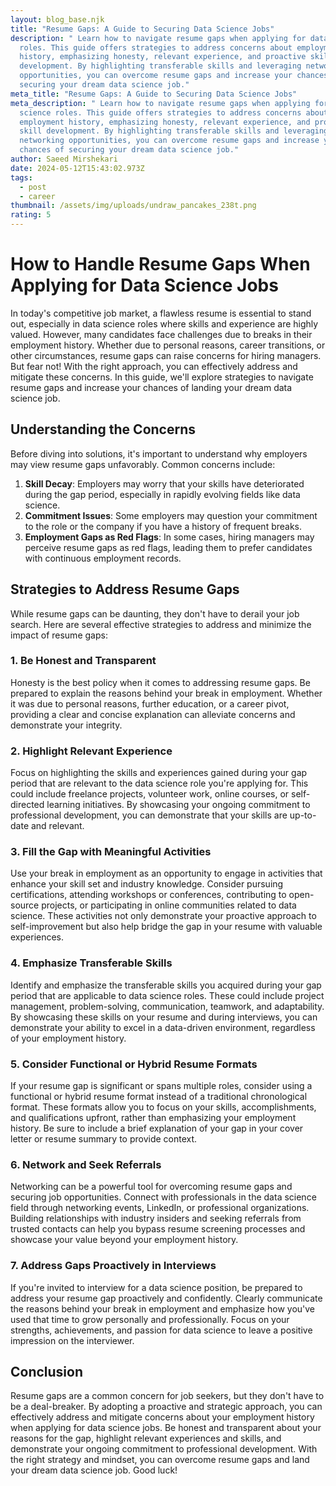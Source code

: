 ```yaml
---
layout: blog_base.njk
title: "Resume Gaps: A Guide to Securing Data Science Jobs"
description: " Learn how to navigate resume gaps when applying for data science
  roles. This guide offers strategies to address concerns about employment
  history, emphasizing honesty, relevant experience, and proactive skill
  development. By highlighting transferable skills and leveraging networking
  opportunities, you can overcome resume gaps and increase your chances of
  securing your dream data science job."
meta_title: "Resume Gaps: A Guide to Securing Data Science Jobs"
meta_description: " Learn how to navigate resume gaps when applying for data
  science roles. This guide offers strategies to address concerns about
  employment history, emphasizing honesty, relevant experience, and proactive
  skill development. By highlighting transferable skills and leveraging
  networking opportunities, you can overcome resume gaps and increase your
  chances of securing your dream data science job."
author: Saeed Mirshekari
date: 2024-05-12T15:43:02.973Z
tags:
  - post
  - career
thumbnail: /assets/img/uploads/undraw_pancakes_238t.png
rating: 5
---
```

# How to Handle Resume Gaps When Applying for Data Science Jobs

In today's competitive job market, a flawless resume is essential to stand out, especially in data science roles where skills and experience are highly valued. However, many candidates face challenges due to breaks in their employment history. Whether due to personal reasons, career transitions, or other circumstances, resume gaps can raise concerns for hiring managers. But fear not! With the right approach, you can effectively address and mitigate these concerns. In this guide, we'll explore strategies to navigate resume gaps and increase your chances of landing your dream data science job.

## Understanding the Concerns

Before diving into solutions, it's important to understand why employers may view resume gaps unfavorably. Common concerns include:

1. **Skill Decay**: Employers may worry that your skills have deteriorated during the gap period, especially in rapidly evolving fields like data science.
2. **Commitment Issues**: Some employers may question your commitment to the role or the company if you have a history of frequent breaks.
3. **Employment Gaps as Red Flags**: In some cases, hiring managers may perceive resume gaps as red flags, leading them to prefer candidates with continuous employment records.

## Strategies to Address Resume Gaps

While resume gaps can be daunting, they don't have to derail your job search. Here are several effective strategies to address and minimize the impact of resume gaps:

### 1. Be Honest and Transparent

Honesty is the best policy when it comes to addressing resume gaps. Be prepared to explain the reasons behind your break in employment. Whether it was due to personal reasons, further education, or a career pivot, providing a clear and concise explanation can alleviate concerns and demonstrate your integrity.

### 2. Highlight Relevant Experience

Focus on highlighting the skills and experiences gained during your gap period that are relevant to the data science role you're applying for. This could include freelance projects, volunteer work, online courses, or self-directed learning initiatives. By showcasing your ongoing commitment to professional development, you can demonstrate that your skills are up-to-date and relevant.

### 3. Fill the Gap with Meaningful Activities

Use your break in employment as an opportunity to engage in activities that enhance your skill set and industry knowledge. Consider pursuing certifications, attending workshops or conferences, contributing to open-source projects, or participating in online communities related to data science. These activities not only demonstrate your proactive approach to self-improvement but also help bridge the gap in your resume with valuable experiences.

### 4. Emphasize Transferable Skills

Identify and emphasize the transferable skills you acquired during your gap period that are applicable to data science roles. These could include project management, problem-solving, communication, teamwork, and adaptability. By showcasing these skills on your resume and during interviews, you can demonstrate your ability to excel in a data-driven environment, regardless of your employment history.

### 5. Consider Functional or Hybrid Resume Formats

If your resume gap is significant or spans multiple roles, consider using a functional or hybrid resume format instead of a traditional chronological format. These formats allow you to focus on your skills, accomplishments, and qualifications upfront, rather than emphasizing your employment history. Be sure to include a brief explanation of your gap in your cover letter or resume summary to provide context.

### 6. Network and Seek Referrals

Networking can be a powerful tool for overcoming resume gaps and securing job opportunities. Connect with professionals in the data science field through networking events, LinkedIn, or professional organizations. Building relationships with industry insiders and seeking referrals from trusted contacts can help you bypass resume screening processes and showcase your value beyond your employment history.

### 7. Address Gaps Proactively in Interviews

If you're invited to interview for a data science position, be prepared to address your resume gap proactively and confidently. Clearly communicate the reasons behind your break in employment and emphasize how you've used that time to grow personally and professionally. Focus on your strengths, achievements, and passion for data science to leave a positive impression on the interviewer.

## Conclusion

Resume gaps are a common concern for job seekers, but they don't have to be a deal-breaker. By adopting a proactive and strategic approach, you can effectively address and mitigate concerns about your employment history when applying for data science jobs. Be honest and transparent about your reasons for the gap, highlight relevant experiences and skills, and demonstrate your ongoing commitment to professional development. With the right strategy and mindset, you can overcome resume gaps and land your dream data science job. Good luck!